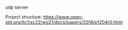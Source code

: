 udp server

Project structure: https://www.open-std.org/jtc1/sc22/wg21/docs/papers/2018/p1204r0.html